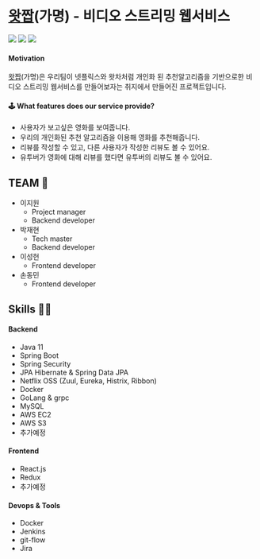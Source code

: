 # [왓짭](https://lab.ssafy.com/s04-bigdata-sub2/s04p22d105)(가명) - 비디오 스트리밍 웹서비스  
 ![](https://badgen.net/gitlab/last-commit/gitlab-org/gitlab-development-kit) ![](https://badgen.net/gitlab/contributors/graphviz/graphviz) ![](https://badgen.net/gitlab/license/gitlab-org/omnibus-gitlab)
  

#### Motivation
[왓짭](https://lab.ssafy.com/s04-bigdata-sub2/s04p22d105)(가명)은 우리팀이 넷플릭스와 왓차처럼 개인화 된 추천알고리즘을 기반으로한 비디오 스트리밍 웹서비스를 만들어보자는 취지에서 만들어진 프로젝트입니다.


  
#### 🕹 What features does our service provide? 
- 사용자가 보고싶은 영화를 보여줍니다.
- 우리의 개인화된 추천 알고리즘을 이용해 영화를 추천해줍니다.
- 리뷰를 작성할 수 있고, 다른 사용자가 작성한 리뷰도 볼 수 있어요.
- 유투버가 영화에 대해 리뷰를 했다면 유투버의 리뷰도 볼 수 있어요.


## TEAM 🛵
- 이지원
    - Project manager
    - Backend developer
- 박재현
    - Tech master
    - Backend developer
- 이성헌 
    - Frontend developer
- 손동민
    - Frontend developer


## Skills 🏌🏼

#### Backend
- Java 11
- Spring Boot
- Spring Security
- JPA Hibernate & Spring Data JPA
- Netflix OSS (Zuul, Eureka, Histrix, Ribbon)
- Docker
- GoLang & grpc
- MySQL
- AWS EC2
- AWS S3
- 추가예정

#### Frontend
- React.js
- Redux
- 추가예정

#### Devops & Tools
- Docker
- Jenkins
- git-flow
- Jira



